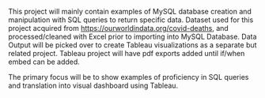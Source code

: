 This project will mainly contain examples of MySQL database creation and manipulation with SQL queries to return specific data. Dataset used for this project acquired from https://ourworldindata.org/covid-deaths, and processed/cleaned with Excel prior to importing into MySQL Database. Data Output will be picked over to create Tableau visualizations as a separate but related project. Tableau project will have pdf exports added until if/when embed can be added.

The primary focus will be to show examples of proficiency in SQL queries and translation into visual dashboard using Tableau.
